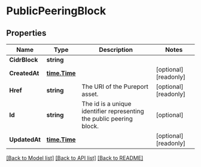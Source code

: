 # PublicPeeringBlock

## Properties

Name | Type | Description | Notes
------------ | ------------- | ------------- | -------------
**CidrBlock** | **string** |  | 
**CreatedAt** | [**time.Time**](time.Time.md) |  | [optional] [readonly] 
**Href** | **string** | The URI of the Pureport asset. | [optional] [readonly] 
**Id** | **string** | The id is a unique identifier representing the public peering block. | [optional] 
**UpdatedAt** | [**time.Time**](time.Time.md) |  | [optional] [readonly] 

[[Back to Model list]](../README.md#documentation-for-models) [[Back to API list]](../README.md#documentation-for-api-endpoints) [[Back to README]](../README.md)



